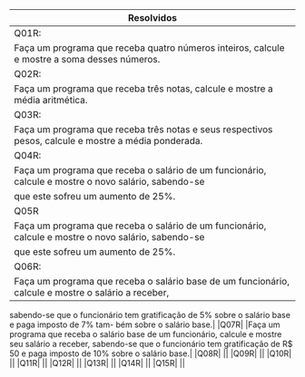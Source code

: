 | Resolvidos |
|------------|
| Q01R: |
|Faça um programa que receba quatro números inteiros, calcule e mostre a soma desses números.|
| Q02R: |
|Faça um programa que receba três notas, calcule e mostre a média aritmética.|
|Q03R: |
|Faça um programa que receba três notas e seus respectivos pesos, calcule e mostre a média ponderada.|
|Q04R: |
|Faça um programa que receba o salário de um funcionário, calcule e mostre o novo salário, sabendo-se
que este sofreu um aumento de 25%.|
|Q05R|
|Faça um programa que receba o salário de um funcionário, calcule e mostre o novo salário, sabendo-se
que este sofreu um aumento de 25%.|
|Q06R:|
|Faça um programa que receba o salário base de um funcionário, calcule e mostre o salário a receber,
sabendo-se que o funcionário tem gratificação de 5% sobre o salário base e paga imposto de 7% tam-
bém sobre o salário base.|
|Q07R|
|Faça um programa que receba o salário base de um funcionário, calcule e mostre seu salário a receber,
sabendo-se que o funcionário tem gratificação de R$ 50 e paga imposto de 10% sobre o salário base.|
|Q08R|
||
|Q09R|
||
|Q10R|
||
|Q11R|
||
|Q12R|
||
|Q13R|
||
|Q14R|
||
|Q15R|
||
